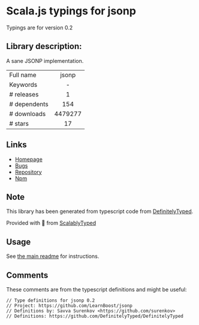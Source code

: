 
# Scala.js typings for jsonp

Typings are for version 0.2

## Library description:
A sane JSONP implementation.

|                    |                 |
| ------------------ | :-------------: |
| Full name          | jsonp |
| Keywords           | - |
| # releases         | 1 |
| # dependents       | 154 |
| # downloads        | 4479277 |
| # stars            | 17 |

## Links
- [Homepage](https://github.com/LearnBoost/jsonp#readme)
- [Bugs](https://github.com/LearnBoost/jsonp/issues)
- [Repository](https://github.com/LearnBoost/jsonp)
- [Npm](https://www.npmjs.com/package/jsonp)
    


## Note
This library has been generated from typescript code from [DefinitelyTyped](https://definitelytyped.org).

Provided with :purple_heart: from [ScalablyTyped](https://github.com/oyvindberg/ScalablyTyped)

## Usage
See [the main readme](../../readme.md) for instructions.

## Comments

These comments are from the typescript definitions and might be useful:
```
// Type definitions for jsonp 0.2
// Project: https://github.com/LearnBoost/jsonp
// Definitions by: Savva Surenkov <https://github.com/surenkov>
// Definitions: https://github.com/DefinitelyTyped/DefinitelyTyped

```

